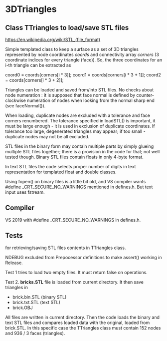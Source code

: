 # 3DTriangles

  Class TTriangles to load/save STL files
  ---------------------------------------
  https://en.wikipedia.org/wiki/STL_(file_format)

  Simple templated class to keep a surface as a set of 3D triangles represented by node coordinates <I>coords</I>
and connectivity array <I>corners</I> (3 coordinate indices for every triangle (face)). So, the
three coordinates for an i-th triangle can be extracted as

  coord0 = coords[corners[i * 3]];
  coord1 = coords[corners[i * 3 + 1]];
  coord2 = coords[corners[i * 3 + 2]];
  
  Triangles can be loaded and saved from/into STL files. No checks about node numeration :
it is supposed that face normal is defined by counter-clockwise numeration of nodes when
looking from the normal sharp end (see faceNormal()).

  When loading, duplicate nodes are excluded with a tolerance and face corners renumbered.
The tolerance specified in loadSTL() is important, it must be large enough - it is
used in exclusion of duplicate coordinates. If tolerance too large, degenerated triangles 
may appear; if too small - duplicate nodes may not be all excluded.

  STL files in the binary form may contain multiple parts by simply glueing multiple STL files
together; there is a provision in the code for that; not well tested though. Binary STL
files contain floats in only 4-byte format.

  In text STL files the code selects proper number of digits in text representation for
templated float and double classes.

  Using fopen() on binary files is a little bit old, and VS compiler wants #define _CRT_SECURE_NO_WARNINGS
mentioned in defines.h. But text input uses fstream.

  Compiler
  --------
  VS 2019 with #define _CRT_SECURE_NO_WARNINGS in defines.h.

  Tests 
  -----
  for retrieving/saving STL files contents in TTriangles<T> class.

  NDEBUG excluded from Prepocessor definitions to make assert() working in Release.

  Test 1 tries to load two empty files. It must return false on operations.

  Test 2. <B>bricks.STL</B> file is loaded from current directory. It then save triangles in 

  - brick.bin.STL (binary STL)
  - brick.txt.STL (text STL)
  - brick.OBJ

  All files are written in current directory. Then the code loads the binary and text STL files
and compares loaded data with the original, loaded from brick.STL.
  In this specific case the TTriangles class must contain 152 nodes and 936 / 3 faces (triangles).
